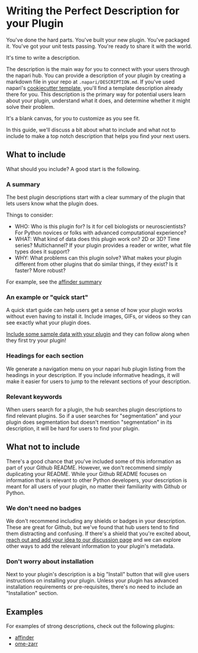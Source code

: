 # Writing the Perfect Description for your Plugin

You've done the hard parts.
You've built your new plugin.
You've packaged it.
You've got your unit tests passing.
You're ready to share it with the world.

It's time to write a description.

The description is the main way for you to connect with your users through the napari hub.
You can provide a description of your plugin by creating a markdown file in your repo at `.napari/DESCRIPTION.md`.
If you've used napari's [cookiecutter template](https://github.com/napari/cookiecutter-napari-plugin), you'll
find a template description already there for you.
This description is the primary way for potential users learn about your plugin, understand what it does, and determine whether it might solve their problem.

It's a blank canvas, for you to customize as you see fit.

In this guide, we'll discuss a bit about what to include and what not to include to make a top notch description that helps you find your next users.

## What to include

What should you include? A good start is the following.

### A summary

The best plugin descriptions start with a clear summary of the plugin that lets users know what the plugin does.

Things to consider:

- WHO: Who is this plugin for? Is it for cell biologists or neuroscientists? For Python novices or folks with advanced computational experience?
- WHAT: What kind of data does this plugin work on? 2D or 3D? Time series? Multichannel? If your plugin provides a reader or writer, what file types does it support?
- WHY: What problems can this plugin solve? What makes your plugin different from other plugins that do similar things, if they exist? Is it faster? More robust?

For example, see the [affinder summary](https://github.com/jni/affinder/blob/master/.napari/DESCRIPTION.md#description)

### An example or "quick start"

A quick start guide can help users get a sense of how your plugin works without even having to install it.
Include images, GIFs, or videos so they can see exactly what your plugin does.

[Include some sample data with your plugin](https://napari.org/plugins/stable/hook_specifications.html#napari.plugins.hook_specifications.napari_provide_sample_data) and they can follow along when they first try your plugin!

### Headings for each section

We generate a navigation menu on your napari hub plugin listing from the headings in your description.
If you include informative headings, it will make it easier for users to jump to the relevant sections of your description.

### Relevant keywords

When users search for a plugin, the hub searches plugin descriptions to find relevant plugins.
So if a user searches for "segmentation" and your plugin does segmentation but doesn't mention "segmentation" in its description, it will be hard for users to find your plugin.


## What not to include

There's a good chance that you've included some of this information as part of your Github README.
However, we don't recommend simply duplicating your README. While your Github README focuses on information that is relevant to other Python developers, your description is meant for all users of your plugin, no matter their familiarity with Github or Python.

### We don't need no badges

We don't recommend including any shields or badges in your description.
These are great for Github, but we've found that hub users tend to find them distracting and confusing.
If there's a shield that you're excited about, [reach out and add your idea to our discussion page](https://github.com/chanzuckerberg/napari-hub/discussions/categories/ideas) and we can explore other ways to add the relevant information to your plugin's metadata.

### Don't worry about installation

Next to your plugin's description is a big "Install" button that will give users instructions on installing your plugin.
Unless your plugin has advanced installation requirements or pre-requisites, there's no need to include an "Installation" section.

## Examples

For examples of strong descriptions, check out the following plugins:

- [affinder](https://github.com/jni/affinder/blob/master/.napari/DESCRIPTION.md)
- [ome-zarr](https://github.com/ome/napari-ome-zarr/blob/main/.napari/DESCRIPTION.md)
